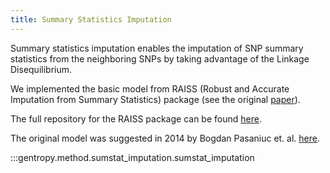 ```yaml
---
title: Summary Statistics Imputation
---
```


Summary statistics imputation enables the imputation of SNP summary statistics from the neighboring
SNPs by taking advantage of the Linkage Disequilibrium.

We implemented the basic model from RAISS (Robust and Accurate Imputation from Summary Statistics) package (see the original [paper](https://academic.oup.com/bioinformatics/article/35/22/4837/5512360)).

The full repository for the RAISS package can be found [here](https://gitlab.pasteur.fr/statistical-genetics/raiss).

The original model was suggested in 2014 by Bogdan Pasaniuc et. al. [here](https://pubmed.ncbi.nlm.nih.gov/24990607/).

:::gentropy.method.sumstat_imputation.sumstat_imputation
